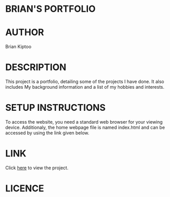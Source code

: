 # BRIAN'S PORTFOLIO
# AUTHOR
Brian Kiptoo
# DESCRIPTION
This project is a portfolio, detailing some of the projects I have done. It also includes My background information and a list of my hobbies and interests.
# SETUP INSTRUCTIONS
To access the website, you need a standard web browser for your viewing device. Additionaly, the home webpage file is named index.html and can be accessed by using the link given below.
# LINK
Click [here](https://github.com/brianqeep/portfolio) to view the project.
# LICENCE
